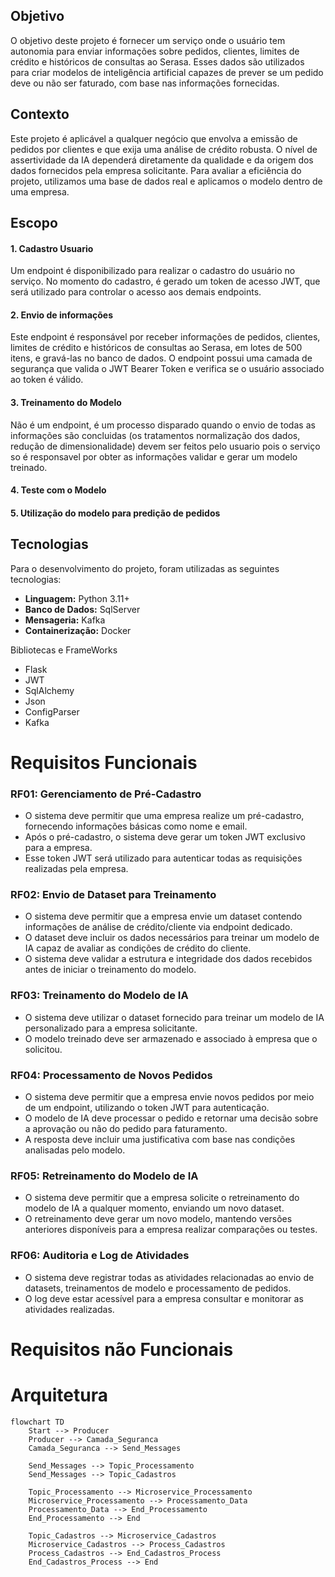 ## Objetivo
  O objetivo deste projeto é fornecer um serviço onde o usuário tem autonomia para enviar informações sobre pedidos, clientes, limites de crédito e históricos de consultas ao Serasa.
  Esses dados são utilizados para criar modelos de inteligência artificial capazes de prever se um pedido deve ou não ser faturado, com base nas informações fornecidas.

## Contexto
  Este projeto é aplicável a qualquer negócio que envolva a emissão de pedidos por clientes e que exija uma análise de crédito robusta. O nível de assertividade da IA dependerá diretamente 
  da qualidade e da origem dos dados fornecidos pela empresa solicitante. Para avaliar a eficiência do projeto, utilizamos uma base de dados real e aplicamos o modelo dentro de uma empresa.
  
## Escopo
#### **1. Cadastro Usuario**  
Um endpoint é disponibilizado para realizar o cadastro do usuário no serviço. No momento do cadastro, é gerado um token de acesso JWT, que será utilizado para controlar o acesso aos demais endpoints.

#### **2. Envio de informações**  
Este endpoint é responsável por receber informações de pedidos, clientes, limites de crédito e históricos de consultas ao Serasa, em lotes de 500 itens, e gravá-las no banco de dados. 
O endpoint possui uma camada de segurança que valida o JWT Bearer Token e verifica se o usuário associado ao token é válido.

#### **3. Treinamento do Modelo**  
Não é um endpoint, é um processo disparado quando o envio de todas as informações são concluidas (os tratamentos normalização dos dados, redução de dimensionalidade) devem ser feitos pelo usuario pois 
o serviço so é responsavel por obter as informações validar e gerar um modelo treinado.

#### **4. Teste com o Modelo**  


#### **5. Utilização do modelo para predição de pedidos**  

## **Tecnologias**  
Para o desenvolvimento do projeto, foram utilizadas as seguintes tecnologias:
  * **Linguagem:** Python 3.11+
  * **Banco de Dados:** SqlServer
  * **Mensageria:** Kafka
  * **Containerização:** Docker
    
Bibliotecas e FrameWorks
  * Flask
  * JWT
  * SqlAlchemy
  * Json
  * ConfigParser
  * Kafka

# Requisitos Funcionais  

### **RF01: Gerenciamento de Pré-Cadastro**  
- O sistema deve permitir que uma empresa realize um pré-cadastro, fornecendo informações básicas como nome e email.  
- Após o pré-cadastro, o sistema deve gerar um token JWT exclusivo para a empresa.  
- Esse token JWT será utilizado para autenticar todas as requisições realizadas pela empresa.  

### **RF02: Envio de Dataset para Treinamento**  
- O sistema deve permitir que a empresa envie um dataset contendo informações de análise de crédito/cliente via endpoint dedicado.  
- O dataset deve incluir os dados necessários para treinar um modelo de IA capaz de avaliar as condições de crédito do cliente.  
- O sistema deve validar a estrutura e integridade dos dados recebidos antes de iniciar o treinamento do modelo.  

### **RF03: Treinamento do Modelo de IA**  
- O sistema deve utilizar o dataset fornecido para treinar um modelo de IA personalizado para a empresa solicitante.  
- O modelo treinado deve ser armazenado e associado à empresa que o solicitou.  

### **RF04: Processamento de Novos Pedidos**  
- O sistema deve permitir que a empresa envie novos pedidos por meio de um endpoint, utilizando o token JWT para autenticação.  
- O modelo de IA deve processar o pedido e retornar uma decisão sobre a aprovação ou não do pedido para faturamento.  
- A resposta deve incluir uma justificativa com base nas condições analisadas pelo modelo.  

### **RF05: Retreinamento do Modelo de IA**  
- O sistema deve permitir que a empresa solicite o retreinamento do modelo de IA a qualquer momento, enviando um novo dataset.  
- O retreinamento deve gerar um novo modelo, mantendo versões anteriores disponíveis para a empresa realizar comparações ou testes.  

### **RF06: Auditoria e Log de Atividades**  
- O sistema deve registrar todas as atividades relacionadas ao envio de datasets, treinamentos de modelo e processamento de pedidos.  
- O log deve estar acessível para a empresa consultar e monitorar as atividades realizadas.  

# Requisitos não Funcionais

# Arquitetura

```mermaid
flowchart TD
    Start --> Producer
    Producer --> Camada_Seguranca
    Camada_Seguranca --> Send_Messages
    
    Send_Messages --> Topic_Processamento
    Send_Messages --> Topic_Cadastros
    
    Topic_Processamento --> Microservice_Processamento
    Microservice_Processamento --> Processamento_Data
    Processamento_Data --> End_Processamento
    End_Processamento --> End
    
    Topic_Cadastros --> Microservice_Cadastros
    Microservice_Cadastros --> Process_Cadastros
    Process_Cadastros --> End_Cadastros_Process
    End_Cadastros_Process --> End


